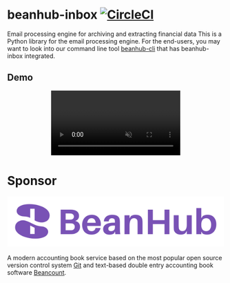 # beanhub-inbox [![CircleCI](https://dl.circleci.com/status-badge/img/gh/LaunchPlatform/beanhub-inbox/tree/master.svg?style=svg)](https://dl.circleci.com/status-badge/redirect/gh/LaunchPlatform/beanhub-inbox/tree/master)

Email processing engine for archiving and extracting financial data
This is a Python library for the email processing engine.
For the end-users, you may want to look into our command line tool [beanhub-cli](https://beanhub-cli-docs.beanhub.io/) that has beanhub-inbox integrated.

## Demo

<p align="center">
  <video src="https://github.com/user-attachments/assets/eb496dab-cd95-4aca-8a29-89ff9d52570d" autoplay muted>
</p>

# Sponsor

<p align="center">
  <a href="https://beanhub.io"><img src="https://github.com/LaunchPlatform/beanhub-cli/raw/master/assets/beanhub.svg?raw=true" alt="BeanHub logo" /></a>
</p>

A modern accounting book service based on the most popular open source version control system [Git](https://git-scm.com/) and text-based double entry accounting book software [Beancount](https://beancount.github.io/docs/index.html).
